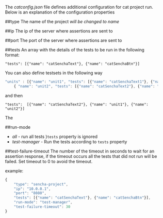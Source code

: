 The *catconfig.json* file defines additional configuration for cat project run.
Below is an explanation of the configuration properties


##type
The name of the project *will be changed to name*

##ip
The ip of the server where assertions are sent to

##port
The port of the server where assertions are sent to

##tests
An array with the details of the tests to be run in the following format:

`"tests": [{"name": "catSenchaText"}, {"name": "catSenchaBtn"}]`

You can also define testsets in the following way

```javascript
"units" : [{"name": "unit1", "tests": [{"name": "catSenchaText1"}, {"name": "catSenchaBtn1"}]},
    { "name": "unit2", "tests": [{"name": "catSenchaText2"}, {"name": "catSenchaBtn2"}]}]
```
and then

`"tests":  [{"name": "catSenchaText2"}, {"name": "unit1"}, {"name": "unit2"}]`





The

##run-mode
* _all_ - run all tests )`tests` property is ignored
* _test-manager_ - Run the tests according to `tests` property

##test-failure-timeout
The number of the timeout in seconds to wait for an assertion response, if the timeout occurs all the tests that did not run will be failed.
Set timeout to 0 to avoid the timeout.

example:

```javascript
{
    "type": "sencha-project",
    "ip": "10.0.0.1",
    "port": "8080",
    "tests": [{"name": "catSenchaText"}, {"name": "catSenchaBtn"}],
    "run-mode": "test-manager",
    "test-failure-timeout": 30
}

```